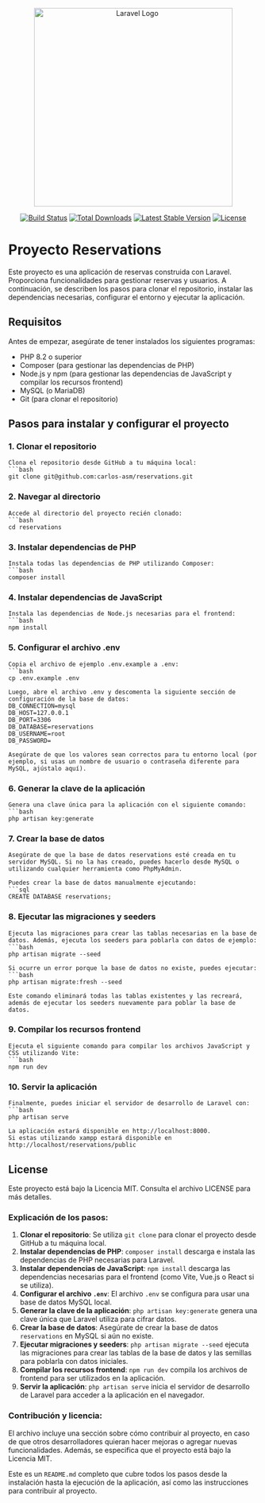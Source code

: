 <p align="center"><a href="https://laravel.com" target="_blank"><img src="https://raw.githubusercontent.com/laravel/art/master/logo-lockup/5%20SVG/2%20CMYK/1%20Full%20Color/laravel-logolockup-cmyk-red.svg" width="400" alt="Laravel Logo"></a></p>

<p align="center">
<a href="https://github.com/laravel/framework/actions"><img src="https://github.com/laravel/framework/workflows/tests/badge.svg" alt="Build Status"></a>
<a href="https://packagist.org/packages/laravel/framework"><img src="https://img.shields.io/packagist/dt/laravel/framework" alt="Total Downloads"></a>
<a href="https://packagist.org/packages/laravel/framework"><img src="https://img.shields.io/packagist/v/laravel/framework" alt="Latest Stable Version"></a>
<a href="https://packagist.org/packages/laravel/framework"><img src="https://img.shields.io/packagist/l/laravel/framework" alt="License"></a>
</p>

# Proyecto Reservations

Este proyecto es una aplicación de reservas construida con Laravel. Proporciona funcionalidades para gestionar reservas y usuarios. A continuación, se describen los pasos para clonar el repositorio, instalar las dependencias necesarias, configurar el entorno y ejecutar la aplicación.

## Requisitos

Antes de empezar, asegúrate de tener instalados los siguientes programas:

- PHP 8.2 o superior
- Composer (para gestionar las dependencias de PHP)
- Node.js y npm (para gestionar las dependencias de JavaScript y compilar los recursos frontend)
- MySQL (o MariaDB)
- Git (para clonar el repositorio)

## Pasos para instalar y configurar el proyecto

### 1. Clonar el repositorio

    Clona el repositorio desde GitHub a tu máquina local:
    ```bash
    git clone git@github.com:carlos-asm/reservations.git

### 2. Navegar al directorio
    Accede al directorio del proyecto recién clonado:
    ```bash
    cd reservations

### 3. Instalar dependencias de PHP
    Instala todas las dependencias de PHP utilizando Composer:
    ```bash
    composer install

### 4. Instalar dependencias de JavaScript
    Instala las dependencias de Node.js necesarias para el frontend:
    ```bash
    npm install

### 5. Configurar el archivo .env
    Copia el archivo de ejemplo .env.example a .env:
    ```bash
    cp .env.example .env

    Luego, abre el archivo .env y descomenta la siguiente sección de configuración de la base de datos:
    DB_CONNECTION=mysql
    DB_HOST=127.0.0.1
    DB_PORT=3306
    DB_DATABASE=reservations
    DB_USERNAME=root
    DB_PASSWORD=

    Asegúrate de que los valores sean correctos para tu entorno local (por ejemplo, si usas un nombre de usuario o contraseña diferente para MySQL, ajústalo aquí).

### 6. Generar la clave de la aplicación
    Genera una clave única para la aplicación con el siguiente comando:
    ```bash
    php artisan key:generate

### 7. Crear la base de datos
    Asegúrate de que la base de datos reservations esté creada en tu servidor MySQL. Si no la has creado, puedes hacerlo desde MySQL o utilizando cualquier herramienta como PhpMyAdmin.

    Puedes crear la base de datos manualmente ejecutando:
    ```sql
    CREATE DATABASE reservations;

### 8. Ejecutar las migraciones y seeders
    Ejecuta las migraciones para crear las tablas necesarias en la base de datos. Además, ejecuta los seeders para poblarla con datos de ejemplo:
    ```bash
    php artisan migrate --seed

    Si ocurre un error porque la base de datos no existe, puedes ejecutar:
    ```bash
    php artisan migrate:fresh --seed

    Este comando eliminará todas las tablas existentes y las recreará, además de ejecutar los seeders nuevamente para poblar la base de datos.

### 9. Compilar los recursos frontend
    Ejecuta el siguiente comando para compilar los archivos JavaScript y CSS utilizando Vite:
    ```bash
    npm run dev

### 10. Servir la aplicación
    Finalmente, puedes iniciar el servidor de desarrollo de Laravel con:
    ```bash
    php artisan serve

    La aplicación estará disponible en http://localhost:8000.
    Si estas utilizando xampp estará disponible en http://localhost/reservations/public

## License

Este proyecto está bajo la Licencia MIT. Consulta el archivo LICENSE para más detalles.


### Explicación de los pasos:

1. **Clonar el repositorio**: Se utiliza `git clone` para clonar el proyecto desde GitHub a tu máquina local.
2. **Instalar dependencias de PHP**: `composer install` descarga e instala las dependencias de PHP necesarias para Laravel.
3. **Instalar dependencias de JavaScript**: `npm install` descarga las dependencias necesarias para el frontend (como Vite, Vue.js o React si se utiliza).
4. **Configurar el archivo `.env`**: El archivo `.env` se configura para usar una base de datos MySQL local.
5. **Generar la clave de la aplicación**: `php artisan key:generate` genera una clave única que Laravel utiliza para cifrar datos.
6. **Crear la base de datos**: Asegúrate de crear la base de datos `reservations` en MySQL si aún no existe.
7. **Ejecutar migraciones y seeders**: `php artisan migrate --seed` ejecuta las migraciones para crear las tablas de la base de datos y las semillas para poblarla con datos iniciales.
8. **Compilar los recursos frontend**: `npm run dev` compila los archivos de frontend para ser utilizados en la aplicación.
9. **Servir la aplicación**: `php artisan serve` inicia el servidor de desarrollo de Laravel para acceder a la aplicación en el navegador.

### Contribución y licencia:

El archivo incluye una sección sobre cómo contribuir al proyecto, en caso de que otros desarrolladores quieran hacer mejoras o agregar nuevas funcionalidades. Además, se especifica que el proyecto está bajo la Licencia MIT.

Este es un `README.md` completo que cubre todos los pasos desde la instalación hasta la ejecución de la aplicación, así como las instrucciones para contribuir al proyecto.
